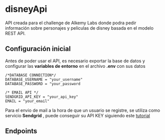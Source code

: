 # disneyApi

API creada para el challenge de Alkemy Labs donde podra pedir información sobre personajes y peliculas de disney basada en el modelo REST API.

## Configuración inicial

Antes de poder usar el API, es necesario exportar la base de datos y configurar las **variables de entorno** en el archivo **.env** con sus datos 

```
/*DATABASE CONNECTION*/
DATABASE_USERNAME = "your_username"
DATABASE_PASSWORD = "your_password

/* EMAIL API */
SENDGRID_API_KEY = "your_api_key"
EMAIL = "your_email"

```

Para el envio de mail a la hora de que un usuario se registre, se utiliza como servicio **Sendgrid** , puede conseguir su API KEY siguiendo este [tutorial](https://docs.sendgrid.com/for-developers/sending-email/api-getting-started)

## Endpoints
